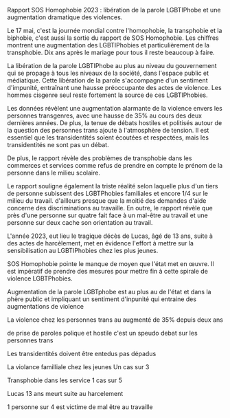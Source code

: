 
Rapport SOS Homophobie 2023 : libération de la parole LGBTIPhobe et une augmentation dramatique des violences.


Le 17 mai, c'est la journée mondial contre l'homophobie, la transphobie et la biphobie, c'est aussi la sortie du rapport de SOS Homophobie. Les chiffres montrent une augmentation des LGBTIPhobies et particulièrement de la transphobie. Dix ans après le mariage pour tous il reste beaucoup à faire. 

La libération de la parole LGBTIPhobe au plus au niveau du gouvernement qui se propage à tous les niveaux de la société, dans l'espace public et médiatique. Cette libération de la parole s'accompagne d'un sentiment d'impunité, entraînant une hausse préoccupante des actes de violence. Les hommes cisgenre seul reste fortement la source de ces LGBTIPhobies.

Les données révèlent une augmentation alarmante de la violence envers les personnes transgenres, avec une hausse de 35% au cours des deux dernières années. De plus, la tenue de débats hostiles et politisés autour de la question des personnes trans ajoute à l'atmosphère de tension. Il est essentiel que les transidentités soient écoutées et respectées, mais les transidentités ne sont pas un débat.

De plus, le rapport révèle des problèmes de transphobie dans les commerces et services comme refus de prendre en compte le prénom de la personne dans le milieu scolaire.

Le rapport souligne également la triste réalité selon laquelle plus d'un tiers de personne subissent des LGBTPhobies familiales et encore 1/4 sur le milieu du travail. d'ailleurs presque que la moitié des demandes d'aide concerne des discriminations au travaille. En outre, le rapport révèle que près d'une personne sur quatre fait face à un mal-être au travail et une personne sur deux cache son orientation au travail. 

L'année 2023, eut lieu le tragique décès de Lucas, âgé de 13 ans, suite à des actes de harcèlement, met en évidence l'effort à mettre sur la sensibilisation au LGBTIPhobies chez les plus jeunes. 

SOS Homophobie pointe le manque de moyen que l'état met en œuvre. Il est impératif de prendre des mesures pour mettre fin à cette spirale de violence LGBTPhobies.



Augmentation de la parole LGBTphobe est au plus au de l'état et dans la phère public et impliquant un sentiment d'inpunité qui entraine des augmentations de violence 

La violence chez les personnes trans au augmenté de 35% depuis deux ans 

de prise de paroles polique et hostile c'est un speudo debat sur les personnes trans

Les transidentités doivent être entedus pas dépadus 

La violance familliale chez les jeunes Un cas sur 3



Transphobie dans les service  1 cas sur 5 


Lucas 13 ans meurt suite au harcelement 

1 personne sur 4 est victime de mal être  au travaille
